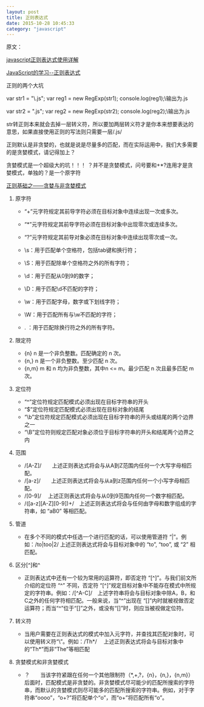 ```yaml
---
layout: post
title: 正则表达式
date: 2015-10-28 10:45:33
category: "javascript"
--- 
```


原文：

[javascript正则表达式使用详解](http://www.cnblogs.com/aming/archive/2008/07/11/1240697.html)

[JavaScript的学习--正则表达式](http://www.cnblogs.com/craryprimitiveman/p/3504209.html)

正则的两个大坑

var str1 = "\\.js";
var reg1 = new RegExp(str1);
console.log(reg1);\\输出为\.js

var str2 = "\.js";
var reg2 = new RegExp(str2);
console.log(reg2);\\输出为.js

str转正则本来就会去掉一层转义符，所以要加两层转义符才是你本来想要表达的意思，如果直接使用正则的写法则只需要一层/\.js/

正则默认是非贪婪的，也就是说是尽量多的匹配，而在实际运用中，我们大多需要的是贪婪模式，请记得加上？

贪婪模式是一个超级大的坑！！！
？并不是贪婪模式，问号要和+*?连用才是贪婪模式，单独的？是一个原字符

[正则基础之——贪婪与非贪婪模式](http://blog.csdn.net/lxcnn/article/details/4756030)

1. 原字符
	- “+”元字符规定其前导字符必须在目标对象中连续出现一次或多次。
	- “*”元字符规定其前导字符必须在目标对象中出现零次或连续多次。
	- “?”元字符规定其前导对象必须在目标对象中连续出现零次或一次。

	- \s：用于匹配单个空格符，包括tab键和换行符；   
	- \S：用于匹配除单个空格符之外的所有字符；   
	- \d：用于匹配从0到9的数字；   
	- \D：用于匹配\d不匹配的字符；
	- \w：用于匹配字母，数字或下划线字符；   
	- \W：用于匹配所有与\w不匹配的字符；   
	- . ：用于匹配除换行符之外的所有字符。

2. 限定符
	- {n} n 是一个非负整数。匹配确定的 n 次。
	- {n,} n 是一个非负整数。至少匹配 n 次。
	- {n,m} m 和 n 均为非负整数，其中n <= m。最少匹配 n 次且最多匹配 m 次。

3. 定位符
	- “^”定位符规定匹配模式必须出现在目标字符串的开头  
	- “$”定位符规定匹配模式必须出现在目标对象的结尾  
	- “\b”定位符规定匹配模式必须出现在目标字符串的开头或结尾的两个边界之一  
	- “\B”定位符则规定匹配对象必须位于目标字符串的开头和结尾两个边界之内

4. 范围
	- /[A-Z]/　　上述正则表达式将会与从A到Z范围内任何一个大写字母相匹配。  
	- /[a-z]/　　上述正则表达式将会与从a到z范围内任何一个小写字母相匹配。   
	- /[0-9]/ 　上述正则表达式将会与从0到9范围内任何一个数字相匹配。   
	- /([a-z][A-Z][0-9])+/　上述正则表达式将会与任何由字母和数字组成的字符串，如 “aB0” 等相匹配。 

5. 管道
	- 在多个不同的模式中任选一个进行匹配的话，可以使用管道符 “|”。例如：/to|too|2/ 上述正则表达式将会与目标对象中的 “to”, “too”, 或 “2” 相匹配。

6. 区分[^]和^
	- 正则表达式中还有一个较为常用的运算符，即否定符 “[^]”。与我们前文所介绍的定位符 “^” 不同，否定符 “[^]”规定目标对象中不能存在模式中所规定的字符串。例如：/[^A-C]/　上述字符串将会与目标对象中除A，B，和C之外的任何字符相匹配。一般来说，当“^”出现在 “[]”内时就被视做否定运算符；而当“^”位于“[]”之外，或没有“[]”时，则应当被视做定位符。

7. 转义符
	- 当用户需要在正则表达式的模式中加入元字符，并查找其匹配对象时，可以使用转义符“\”。例如：/Th\*/ 　上述正则表达式将会与目标对象中的“Th*”而非“The”等相匹配

8. 贪婪模式和非贪婪模式
	- ？　　当该字符紧跟在任何一个其他限制符（*,+,?，{n}，{n,}，{n,m}）后面时，匹配模式是非贪婪的。非贪婪模式尽可能少的匹配所搜索的字符串，而默认的贪婪模式则尽可能多的匹配所搜索的字符串。例如，对于字符串“oooo”，“o+?”将匹配单个“o”，而“o+”将匹配所有“o”。
